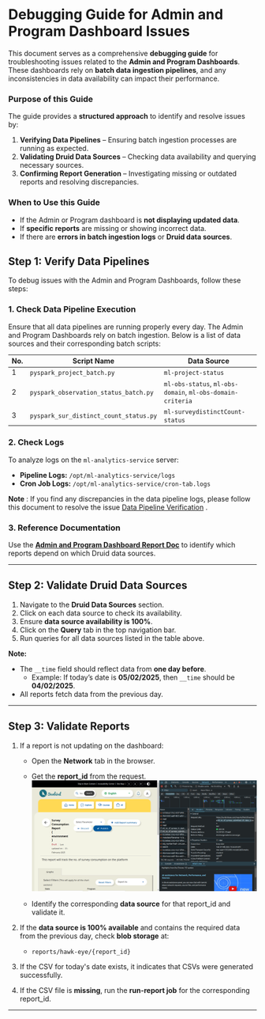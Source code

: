 # Debugging Guide for Admin and Program Dashboard Issues 

This document serves as a comprehensive **debugging guide** for troubleshooting issues related to the **Admin and Program Dashboards**. These dashboards rely on **batch data ingestion pipelines**, and any inconsistencies in data availability can impact their performance.  

### **Purpose of this Guide**  
The guide provides a **structured approach** to identify and resolve issues by:  
1. **Verifying Data Pipelines** – Ensuring batch ingestion processes are running as expected.  
2. **Validating Druid Data Sources** – Checking data availability and querying necessary sources.  
3. **Confirming Report Generation** – Investigating missing or outdated reports and resolving discrepancies.  

### **When to Use this Guide**  
- If the Admin or Program dashboard is **not displaying updated data**.  
- If **specific reports** are missing or showing incorrect data.  
- If there are **errors in batch ingestion logs** or **Druid data sources**.  

## **Step 1: Verify Data Pipelines**  
To debug issues with the Admin and Program Dashboards, follow these steps:  

### **1. Check Data Pipeline Execution**  
Ensure that all data pipelines are running properly every day. The Admin and Program Dashboards rely on batch ingestion. Below is a list of data sources and their corresponding batch scripts:  

| No. | Script Name | Data Source |  
|----|------------------------------|------------------------------------|  
| 1  | `pyspark_project_batch.py` | `ml-project-status` |  
| 2  | `pyspark_observation_status_batch.py` | `ml-obs-status`, `ml-obs-domain`, `ml-obs-domain-criteria` |  
| 3  | `pyspark_sur_distinct_count_status.py` | `ml-surveydistinctCount-status` |  

### **2. Check Logs**  
To analyze logs on the `ml-analytics-service` server:  
- **Pipeline Logs:** `/opt/ml-analytics-service/logs`  
- **Cron Job Logs:** `/opt/ml-analytics-service/cron-tab.logs`  

**Note** : If you find any discrepancies in the data pipeline logs, please follow this document to resolve the issue [Data Pipeline Verification](/debug-documentation/data-pipeline.md) .
### **3. Reference Documentation**  
Use the **[Admin and Program Dashboard Report Doc](https://docs.google.com/spreadsheets/d/1Eoa8ggJAW3fz7AM1NhZsX-QrMtP8_DxtJ__LGlWyzj0/edit?gid=68465466#gid=68465466)** to identify which reports depend on which Druid data sources.  

---

## **Step 2: Validate Druid Data Sources**  

1. Navigate to the **Druid Data Sources** section.  
2. Click on each data source to check its availability.  
3. Ensure **data source availability is 100%**.  
4. Click on the **Query** tab in the top navigation bar.  
5. Run queries for all data sources listed in the table above.  

**Note:**  
- The `__time` field should reflect data from **one day before**.  
  - Example: If today’s date is **05/02/2025**, then `__time` should be **04/02/2025**.  
- All reports fetch data from the previous day.  

---

## **Step 3: Validate Reports**  

1. If a report is not updating on the dashboard:  
   - Open the **Network** tab in the browser.  
   - Get the **report_id** from the request.  
   ![Dashboard Screenshot](/debug-documentation/images/report_id.png)

   - Identify the corresponding **data source** for that report_id and validate it.  

2. If the **data source is 100% available** and contains the required data from the previous day, check **blob storage** at:  
   - `reports/hawk-eye/{report_id}`  

3. If the CSV for today's date exists, it indicates that CSVs were generated successfully.  

4. If the CSV file is **missing**, run the **run-report job** for the corresponding report_id.  

---